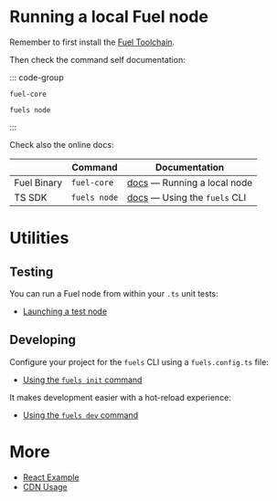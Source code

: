 # Running a local Fuel node

Remember to first install the [Fuel Toolchain](https://docs.fuel.network/guides/installation/).

Then check the command self documentation:

::: code-group

```sh-vue [Fuel Binary]
fuel-core
```

<!--
  TODO: Uncomment this when `forc node` is available:
  - https://github.com/FuelLabs/sway/pull/6473
-->

<!--
```sh-vue [Forc]
forc node
```
-->

```sh-vue [TS SDK]
fuels node
```

:::

Check also the online docs:

|             | Command      | Documentation                                                                                          |
| ----------- | ------------ | ------------------------------------------------------------------------------------------------------ |
| Fuel Binary | `fuel-core`  | [docs](https://docs.fuel.network/guides/running-a-node/running-a-local-node/) — Running a local node   |
| TS SDK      | `fuels node` | [docs](https://docs.fuel.network/docs/fuels-ts/fuels-cli/commands/#fuels-node) — Using the `fuels` CLI |

<!-- | Forc | `forc node` | [docs](https://docs.fuel.network/docs/forc/commands/forc_node/) | -->

# Utilities

## Testing

You can run a Fuel node from within your `.ts` unit tests:

- [Launching a test node](../testing/launching-a-test-node.md)

## Developing

Configure your project for the `fuels` CLI using a `fuels.config.ts` file:

- [Using the `fuels init` command](../fuels-cli/commands.md#fuels-init)

It makes development easier with a hot-reload experience:

- [Using the `fuels dev` command](../fuels-cli/commands.md#fuels-dev)

# More

- [React Example](./react-example.md)
- [CDN Usage](./cdn-usage.md)
